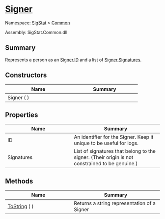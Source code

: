 # [Signer](./Signer.md)

Namespace: [SigStat]() > [Common](./README.md)

Assembly: SigStat.Common.dll

## Summary
Represents a person as an [Signer.ID](https://github.com/hargitomi97/sigstat/blob/master/docs/md/SigStat/Common/Signer.md) and a list of [Signer.Signatures](https://github.com/hargitomi97/sigstat/blob/master/docs/md/SigStat/Common/Signer.md).

## Constructors

| Name | Summary | 
| --- | --- | 
| Signer (  )<div style="width: 200px">| <div style="width: 200px">| <br>


## Properties

| Name | Summary | 
| --- | --- | 
| ID<div style="width: 200px">| An identifier for the Signer. Keep it unique to be useful for logs.<div style="width: 200px">| <br>
| Signatures<div style="width: 200px">| List of signatures that belong to the signer.  (Their origin is not constrained to be genuine.)<div style="width: 200px">| <br>


## Methods

| Name | Summary | 
| --- | --- | 
| [ToString](./Methods/Signer-100663452.md) (  )<div style="width: 200px">| Returns a string representation of a Signer<div style="width: 200px">| <br>


